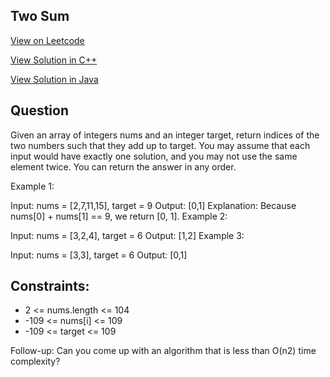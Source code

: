 ## Two Sum

[View on Leetcode](https://leetcode.com/problems/two-sum)

[View Solution in C++](https://github.com/collab-community/Leetcode-problem/blob/KendallDoesCoding/patch-1/Solution/cpp/TwoSum.cpp)

[View Solution in Java](https://github.com/collab-community/Leetcode-problem/blob/KendallDoesCoding/patch-1/Solution/java/Twosum.java)

## Question
 Given an array of integers nums and an integer target, return indices of the two numbers such that they add up to target.
You may assume that each input would have exactly one solution, and you may not use the same element twice.
You can return the answer in any order.

Example 1:

Input: nums = [2,7,11,15], target = 9
Output: [0,1]
Explanation: Because nums[0] + nums[1] == 9, we return [0, 1].
Example 2:

Input: nums = [3,2,4], target = 6
Output: [1,2]
Example 3:

Input: nums = [3,3], target = 6
Output: [0,1]
 

## Constraints:

- 2 <= nums.length <= 104
- -109 <= nums[i] <= 109
- -109 <= target <= 109

Follow-up: Can you come up with an algorithm that is less than O(n2) time complexity?
